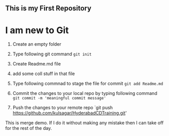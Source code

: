 ## This is my First Repository

# I am new to Git

1. Create an empty folder
2. Type following git command
	`git init`
	
3. Create Readme.md file
4. add some coll stuff in that file
5. Type following commnad to stage the file for commit
	`git add Readme.md`
6. Commit the changes to your local repo by typing following command
	`git commit -m 'meaningful commit message'`
7. Push the changes to your remote repo
	`git push https://github.com/kulsagar/HyderabadCDTraining.git'
	
This is merge demo. 
If I do it without making any mistake then I can take off for the rest of the day.

